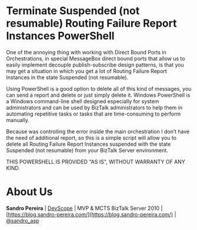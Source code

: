 # Terminate Suspended (not resumable) Routing Failure Report Instances PowerShell
One of the annoying thing with working with Direct Bound Ports in Orchestrations, in special MessageBox direct bound ports that allow us to easily implement decouple publish-subscribe design patterns, is that you may get a situation in which you get a lot of Routing Failure Report Instances in the state Suspended (not resumable).

Using PowerShell is a good option to delete all of this kind of messages, you can send a report and delete or just simply delete it. Windows PowerShell is a Windows command-line shell designed especially for system administrators and can be used by BizTalk administrators to help them in automating repetitive tasks or tasks that are time-consuming to perform manually.

Because was controlling the error inside the main orchestration I don’t have the need of additional report, so this is a simple script will allow you to delete all Routing Failure Report Instances suspended with the state Suspended (not resumable) from your BizTalk Server environment.
 
THIS POWERSHELL IS PROVIDED "AS IS", WITHOUT WARRANTY OF ANY KIND.

# About Us
**Sandro Pereira** | [DevScope](http://www.devscope.net/) | MVP & MCTS BizTalk Server 2010 | [https://blog.sandro-pereira.com/](https://blog.sandro-pereira.com/) | [@sandro_asp](https://twitter.com/sandro_asp)